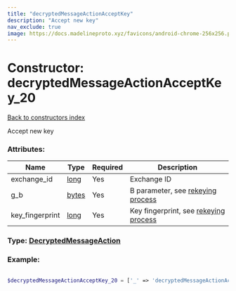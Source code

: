 ```yaml
---
title: "decryptedMessageActionAcceptKey"
description: "Accept new key"
nav_exclude: true
image: https://docs.madelineproto.xyz/favicons/android-chrome-256x256.png
---
```

# Constructor: decryptedMessageActionAcceptKey\_20  
[Back to constructors index](/API_docs/constructors/index.html)



Accept new key

### Attributes:

| Name     |    Type       | Required | Description |
|----------|---------------|----------|-------------|
|exchange\_id|[long](/API_docs/types/long.html) | Yes|Exchange ID|
|g\_b|[bytes](/API_docs/types/bytes.html) | Yes|B parameter, see [rekeying process](https://core.telegram.org/api/end-to-end/pfs)|
|key\_fingerprint|[long](/API_docs/types/long.html) | Yes|Key fingerprint, see [rekeying process](https://core.telegram.org/api/end-to-end/pfs)|



### Type: [DecryptedMessageAction](/API_docs/types/DecryptedMessageAction.html)


### Example:

```php

$decryptedMessageActionAcceptKey_20 = ['_' => 'decryptedMessageActionAcceptKey', 'exchange_id' => long, 'g_b' => 'bytes', 'key_fingerprint' => long];
```  
